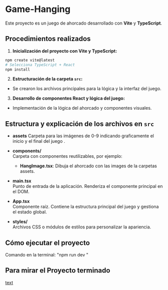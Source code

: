 # Game-Hanging

Este proyecto es un juego de ahorcado desarrollado con **Vite** y **TypeScript**.

## Procedimientos realizados

1. **Inicialización del proyecto con Vite y TypeScript:**
  ```bash
  npm create vite@latest
  # Selecciona TypeScript + React
  npm install
  ```

2. **Estructuración de la carpeta `src`:**
  - Se crearon los archivos principales para la lógica y la interfaz del juego.

3. **Desarrollo de componentes React y lógica del juego:**
  - Implementación de la lógica del ahorcado y componentes visuales.

## Estructura y explicación de los archivos en `src`

- **assets**
  Carpeta para las imágenes de 0-9 indicando graficamente el inicio y el final del juego .

- **components/**  
  Carpeta con componentes reutilizables, por ejemplo:
  - **HangImage.tsx**: Dibuja el ahorcado con las images de la carpetas assets.

- **main.tsx**  
  Punto de entrada de la aplicación. Renderiza el componente principal en el DOM.

- **App.tsx**  
  Componente raíz. Contiene la estructura principal del juego y gestiona el estado global.

- **styles/**  
  Archivos CSS o módulos de estilos para personalizar la apariencia.

## Cómo ejecutar el proyecto
  Comando en la terminal:   "npm run dev "

## Para mirar el Proyecto terminado 
  [text](https://juegodelahorcado6.netlify.app/)